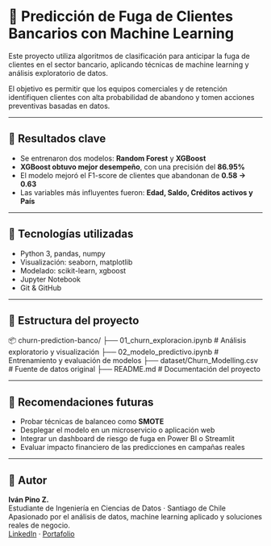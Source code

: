 # 🏦 Predicción de Fuga de Clientes Bancarios con Machine Learning

Este proyecto utiliza algoritmos de clasificación para anticipar la fuga de clientes en el sector bancario, aplicando técnicas de machine learning y análisis exploratorio de datos.

El objetivo es permitir que los equipos comerciales y de retención identifiquen clientes con alta probabilidad de abandono y tomen acciones preventivas basadas en datos.

---

## 🚀 Resultados clave

- Se entrenaron dos modelos: **Random Forest** y **XGBoost**
- **XGBoost obtuvo mejor desempeño**, con una precisión del **86.95%**
- El modelo mejoró el F1-score de clientes que abandonan de **0.58 → 0.63**
- Las variables más influyentes fueron: **Edad, Saldo, Créditos activos y País**

---

## 🧰 Tecnologías utilizadas

- Python 3, pandas, numpy
- Visualización: seaborn, matplotlib
- Modelado: scikit-learn, xgboost
- Jupyter Notebook
- Git & GitHub

---

## 📁 Estructura del proyecto

📦 churn-prediction-banco/ 
├── 01_churn_exploracion.ipynb # Análisis exploratorio y visualización 
├── 02_modelo_predictivo.ipynb # Entrenamiento y evaluación de modelos 
├── dataset/Churn_Modelling.csv # Fuente de datos original 
├── README.md # Documentación del proyecto

---

## 📌 Recomendaciones futuras

- Probar técnicas de balanceo como **SMOTE**
- Desplegar el modelo en un microservicio o aplicación web
- Integrar un dashboard de riesgo de fuga en Power BI o Streamlit
- Evaluar impacto financiero de las predicciones en campañas reales

---

## 👤 Autor

**Iván Pino Z.**  
Estudiante de Ingeniería en Ciencias de Datos · Santiago de Chile  
Apasionado por el análisis de datos, machine learning aplicado y soluciones reales de negocio.  
[LinkedIn](https://www.linkedin.com/in/codelancer/) · [Portafolio](https://github.com/ivandatadev)

